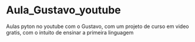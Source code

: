 # Aula_Gustavo_youtube
Aulas pyton no youtube com o Gustavo, com um projeto de curso em video gratis, com o intuito de ensinar a primeira linguagem 
